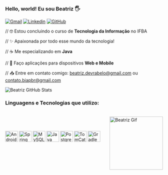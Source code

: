 ### Hello, world! Eu sou Beatriz 🖐

[![Gmail](https://img.shields.io/badge/Gmail-D14836?style=for-the-badge&logo=gmail&logoColor=white)](mailto:beatriz.devrabelo@gmail.com)
[![Linkedin](https://img.shields.io/badge/LinkedIn-0077B5?style=for-the-badge&logo=linkedin&logoColor=white)](https://www.linkedin.com/in/beatriz-rabel0/)
[![GitHub](https://img.shields.io/badge/GitHub-100000?style=for-the-badge&logo=github&logoColor=white)](https://github.com/devb3atriz)

// 🤓 Estou concluindo o curso de **Tecnologia da Informação** no IFBA

// ✨ Apaixonada por todo esse mundo da tecnologia!

// ☕ Me especializando em **Java**

// 📱 Faço aplicações para dispositivos **Web e Mobile**

// 📥 Entre em contato comigo: beatriz.devrabelo@gmail.com ou contato.biapbr@gmail.com

![Beatriz GitHub Stats](https://github-readme-stats.vercel.app/api?username=devrabello&show_icons=true&theme=vue&include_all_commits=true&count_private=true)

### Linguagens e Tecnologias que utilizo:

<div style="display: inline_block"><br>
  <img align="right" alt="Beatriz Gif" height="170" width="170" src="https://cdn.discordapp.com/attachments/891111809036202084/901703183003439124/Webp.net-gifmaker.gif">
</div>

   ##
   
<div style="display: inline_block"><br>
  <img align="center" alt="Android" height="35" width="40" src="https://cdn.jsdelivr.net/gh/devicons/devicon/icons/android/android-plain.svg">
  <img align="center" alt="Spring" height="35" width="40" src="https://cdn.jsdelivr.net/gh/devicons/devicon/icons/spring/spring-original.svg">
  <img align="center" alt="MySQL" height="35" width="40" src="https://cdn.jsdelivr.net/gh/devicons/devicon/icons/mysql/mysql-original.svg">
  <img align="center" alt="Java" height="35" width="40" src="https://cdn.jsdelivr.net/gh/devicons/devicon/icons/java/java-original.svg">
  <img align="center" alt="PostgreSQL" height="35" width="40" src="https://cdn.jsdelivr.net/gh/devicons/devicon/icons/postgresql/postgresql-original.svg">
  <img align="center" alt="TomCat" height="35" width="40" src="https://cdn.jsdelivr.net/gh/devicons/devicon/icons/tomcat/tomcat-original.svg">
  <img align="center" alt="Gradle" height="35" width="40" src="https://cdn.jsdelivr.net/gh/devicons/devicon/icons/gradle/gradle-plain.svg">
</div>




